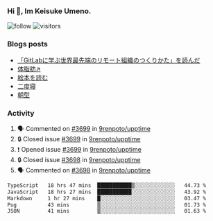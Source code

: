 ### Hi 👋, Im Keisuke Umeno.

<!--
**9renpoto/9renpoto** is a ✨ _special_ ✨ repository because its `README.md` (this file) appears on your GitHub profile.

Here are some ideas to get you started:

- 🔭 I’m currently working on ...
- 🌱 I’m currently learning ...
- 👯 I’m looking to collaborate on ...
- 🤔 I’m looking for help with ...
- 💬 Ask me about ...
- 📫 How to reach me: ...
- 😄 Pronouns: ...
- ⚡ Fun fact: ...
-->

![follow](https://img.shields.io/github/followers/9renpoto?label=Follow&style=social)
![visitors](https://komarev.com/ghpvc/?username=9renpoto&label=Profile%20views&color=0e75b6&style=flat)

### Blogs posts

<!-- BLOG-POST-LIST:START -->
- [「GitLabに学ぶ世界最先端のリモート組織のつくりかた」を読んだ](https://9renpoto.win/entry/2024/09/10/remote_organization)
- [体脂肪↗](https://9renpoto.win/entry/2024/08/12/gaining_fat)
- [絵本を読む](https://9renpoto.win/entry/2024/07/26/picture_book)
- [二度寝](https://9renpoto.win/entry/2024/07/18/going_back_to_sleep)
- [朝型](https://9renpoto.win/entry/2024/05/29/im-an-early)
<!-- BLOG-POST-LIST:END -->

### Activity

<!--START_SECTION:activity-->
1. 🗣 Commented on [#3699](https://github.com/9renpoto/upptime/issues/3699#issuecomment-2415843311) in [9renpoto/upptime](https://github.com/9renpoto/upptime)
2. 🔒 Closed issue [#3699](https://github.com/9renpoto/upptime/issues/3699) in [9renpoto/upptime](https://github.com/9renpoto/upptime)
3. ❗ Opened issue [#3699](https://github.com/9renpoto/upptime/issues/3699) in [9renpoto/upptime](https://github.com/9renpoto/upptime)
4. 🔒 Closed issue [#3698](https://github.com/9renpoto/upptime/issues/3698) in [9renpoto/upptime](https://github.com/9renpoto/upptime)
5. 🗣 Commented on [#3698](https://github.com/9renpoto/upptime/issues/3698#issuecomment-2415395902) in [9renpoto/upptime](https://github.com/9renpoto/upptime)
<!--END_SECTION:activity-->

<!--START_SECTION:waka-->

```txt
TypeScript   18 hrs 47 mins  ███████████▒░░░░░░░░░░░░░   44.73 %
JavaScript   18 hrs 27 mins  ███████████░░░░░░░░░░░░░░   43.92 %
Markdown     1 hr 27 mins    █░░░░░░░░░░░░░░░░░░░░░░░░   03.47 %
Pug          43 mins         ▒░░░░░░░░░░░░░░░░░░░░░░░░   01.73 %
JSON         41 mins         ▒░░░░░░░░░░░░░░░░░░░░░░░░   01.63 %
```

<!--END_SECTION:waka-->
